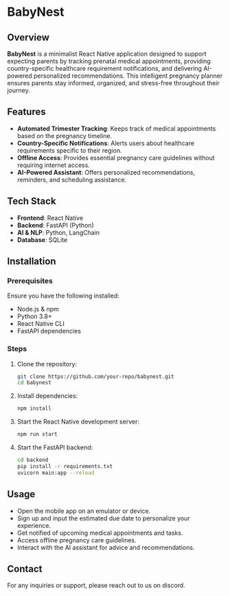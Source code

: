 # BabyNest

## Overview
**BabyNest** is a minimalist React Native application designed to support expecting parents by tracking prenatal medical appointments, providing country-specific healthcare requirement notifications, and delivering AI-powered personalized recommendations. This intelligent pregnancy planner ensures parents stay informed, organized, and stress-free throughout their journey.

## Features
- **Automated Trimester Tracking**: Keeps track of medical appointments based on the pregnancy timeline.
- **Country-Specific Notifications**: Alerts users about healthcare requirements specific to their region.
- **Offline Access**: Provides essential pregnancy care guidelines without requiring internet access.
- **AI-Powered Assistant**: Offers personalized recommendations, reminders, and scheduling assistance.

## Tech Stack
- **Frontend**: React Native
- **Backend**: FastAPI (Python)
- **AI & NLP**: Python, LangChain
- **Database**: SQLite

## Installation
### Prerequisites
Ensure you have the following installed:
- Node.js & npm
- Python 3.8+
- React Native CLI
- FastAPI dependencies

### Steps
1. Clone the repository:
   ```sh
   git clone https://github.com/your-repo/babynest.git
   cd babynest
   ```
2. Install dependencies:
   ```sh
   npm install
   ```
3. Start the React Native development server:
   ```sh
   npm run start
   ```
4. Start the FastAPI backend:
   ```sh
   cd backend
   pip install -r requirements.txt
   uvicorn main:app --reload
   ```

## Usage
- Open the mobile app on an emulator or device.
- Sign up and input the estimated due date to personalize your experience.
- Get notified of upcoming medical appointments and tasks.
- Access offline pregnancy care guidelines.
- Interact with the AI assistant for advice and recommendations.


## Contact
For any inquiries or support, please reach out to us on discord.

